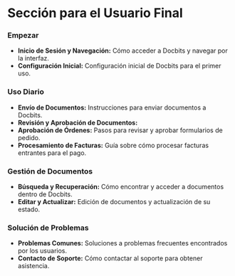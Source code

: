 # Sección para el Usuario Final

### Empezar

* **Inicio de Sesión y Navegación:** Cómo acceder a Docbits y navegar por la interfaz.
* **Configuración Inicial:** Configuración inicial de Docbits para el primer uso.

### Uso Diario

* **Envío de Documentos:** Instrucciones para enviar documentos a Docbits.
* **Revisión y Aprobación de Documentos:**
* **Aprobación de Órdenes:** Pasos para revisar y aprobar formularios de pedido.
* **Procesamiento de Facturas:** Guía sobre cómo procesar facturas entrantes para el pago.

### Gestión de Documentos

* **Búsqueda y Recuperación:** Cómo encontrar y acceder a documentos dentro de Docbits.
* **Editar y Actualizar:** Edición de documentos y actualización de su estado.

### Solución de Problemas

* **Problemas Comunes:** Soluciones a problemas frecuentes encontrados por los usuarios.
* **Contacto de Soporte:** Cómo contactar al soporte para obtener asistencia.
